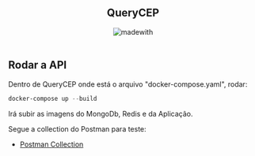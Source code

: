 <h2 align="center" >
  QueryCEP
</h2>

<p align="center">
  <img alt="madewith" src="https://forthebadge.com/images/badges/made-with-c-sharp.svg"><br><br>
</p>

## Rodar a API
Dentro de QueryCEP onde está o arquivo "docker-compose.yaml", rodar:
```powershell
docker-compose up --build
```

Irá subir as imagens do MongoDb, Redis e da Aplicação.

Segue a collection do Postman para teste:
- [Postman Collection](https://github.com/wagnerbolfe/QueryAPI/blob/main/Desafio.postman_collection.json)


